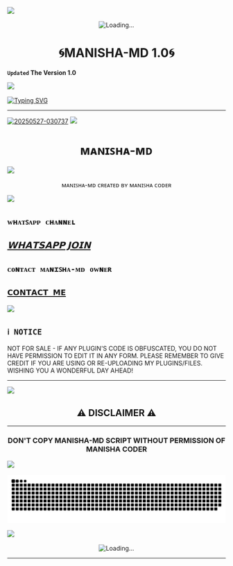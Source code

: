 <a><img src='https://i.imgur.com/LyHic3i.gif'/></a>
<p align="center">
<img src="https://files.catbox.moe/uo5syg.gif" alt="Loading..." width="520"/>
<p align="center">
  
<p align="center">
  <h1 align="center">🌀MANISHA-MD 1.0🌀</h1>
</p>

**`Updated` The Version 1.0**


<a><img src='https://i.imgur.com/LyHic3i.gif'/></a>


  <a href="https://git.io/typing-svg"> 
    <img src="https://readme-typing-svg.herokuapp.com?font=Ribeye&size=50&pause=1000&color=FF00FF&center=true&width=910&height=100&lines=MANISHA-MD;ᴍᴜʟᴛɪ+ᴅᴇᴠɪᴄᴇ+ᴡʜᴀᴛꜱᴀᴘᴘ+ʙᴏᴛ;ᴄʀᴇᴀᴛᴇᴅ+ʙʏ+ᴍᴀɴɪꜱʜᴀ+ᴄᴏᴅᴇʀ" alt="Typing SVG" />
  </a> 
</div> 



---
<a href="https://ibb.co/7tBCw9HW"><img src="https://i.ibb.co/jkqfcpdM/20250527-030737.png" alt="20250527-030737" border="0"></a>
<a><img src='https://i.imgur.com/LyHic3i.gif'/></a>
<h1 align="center"> ᴍᴀɴɪꜱʜᴀ-ᴍᴅ </h1> 
<a><img src='https://i.imgur.com/LyHic3i.gif'/></a>
<p align="center">ᴍᴀɴɪꜱʜᴀ-ᴍᴅ ᴄʀᴇᴀᴛᴇᴅ ʙʏ ᴍᴀɴɪꜱʜᴀ ᴄᴏᴅᴇʀ</p>
<a><img src='https://i.imgur.com/LyHic3i.gif'/></a>

## `ᴡʜᴀᴛꜱᴀᴘᴘ ᴄʜᴀɴɴᴇʟ`
## [*𝗪𝗛𝗔𝗧𝗦𝗔𝗣𝗣 𝗝𝗢𝗜𝗡*](https://whatsapp.com/channel/0029VbAdMtMGk1G1R9Yg2L3x)

## `ᴄᴏɴᴛᴀᴄᴛ ᴍᴀɴɪꜱʜᴀ-ᴍᴅ ᴏᴡɴᴇʀ`
## [`𝗖𝗢𝗡𝗧𝗔𝗖𝗧 𝗠𝗘`](http://wa.me/+94721551183?text=HI+MANISHA-MD+I+NEED+YOUR+HELP😒)

<a><img src='https://i.imgur.com/LyHic3i.gif'/></a>
## `ℹ️ NOTICE`
 NOT FOR SALE - IF ANY PLUGIN'S CODE IS OBFUSCATED, YOU DO NOT HAVE PERMISSION TO EDIT IT IN ANY FORM. PLEASE REMEMBER TO GIVE CREDIT IF YOU ARE USING OR RE-UPLOADING MY PLUGINS/FILES. WISHING YOU A WONDERFUL DAY AHEAD!</p>
  
---
<a><img src='https://i.imgur.com/LyHic3i.gif'/></a>
 <br>
<h2 align="center"> ⚠️ DISCLAIMER ⚠️
 </h2>
 
 ---

<h3 align="center"> DON'T COPY MANISHA-MD SCRIPT WITHOUT PERMISSION OF MANISHA CODER
</h3>

<a><img src='https://i.imgur.com/LyHic3i.gif'/></a>
</details>
<p align="center">
<img src="https://github.com/Platane/snk/raw/output/github-contribution-grid-snake.svg" alt="nz" width="700"/>
</p>
<a><img src='https://i.imgur.com/LyHic3i.gif'/></a> 

<p align="center">
<img src="https://files.catbox.moe/vxv1r3.gif" alt="Loading..." width="520"/>
<p align="center">

---

